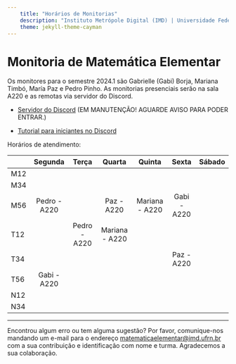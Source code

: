 ```yaml
---
    title: "Horários de Monitorias"
    description: "Instituto Metrópole Digital (IMD) | Universidade Federal do Rio Grande do Norte (UFRN)"
    theme: jekyll-theme-cayman
---
```

# Monitoria de Matemática Elementar
Os monitores para o semestre 2024.1 são Gabrielle (Gabi) Borja, Mariana Timbó, María Paz e Pedro Pinho. As monitorias presenciais serão na sala A220 e as remotas via servidor do Discord.

- [Servidor do Discord](https://discord.gg/CKqCWsv7pT) (EM MANUTENÇÃO! AGUARDE AVISO PARA PODER ENTRAR.)

- [Tutorial para iniciantes no Discord](materiais/Tutorial_Discord_Matemtica_Elementar.pdf)

Horários de atendimento:

|     | Segunda |   Terça  | Quarta |  Quinta  |   Sexta  | Sábado | 
|-----|:-------:|:--------:|:------:|:--------:|:--------:|:------:|
| M12 |         |          |        |          |          |        |
| M34 |         |          |        |          |          |        |
| M56 |Pedro - A220|          |Paz - A220|Mariana - A220|Gabi - A220|        |
| T12 |         |Pedro - A220|Mariana - A220|          |          |        |
| T34 |         |          |        |          |Paz - A220|        |
| T56 |Gabi - A220|          |        |          |          |        |
| N12 |         |          |        |          |          |        |
| N34 |         |          |        |          |          |        |

---
Encontrou algum erro ou tem alguma sugestão? Por favor, comunique-nos mandando um e-mail para o endereço [matematicaelementar@imd.ufrn.br](mailto:matematicaelementar@imd.ufrn.br) com a sua contribuição e identificação com nome e turma. Agradecemos a sua colaboração.
